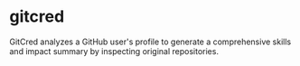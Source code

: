 # gitcred
GitCred analyzes a GitHub user's profile to generate a comprehensive skills and impact summary by inspecting original repositories. 

